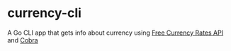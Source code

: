 # currency-cli

A Go CLI app that gets info about currency using [Free Currency Rates API](https://github.com/fawazahmed0/currency-api) and [Cobra](https://github.com/spf13/cobra)
